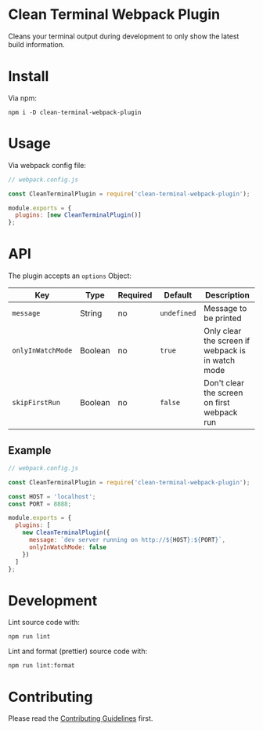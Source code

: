 # Clean Terminal Webpack Plugin

Cleans your terminal output during development to only show the latest build
information.

# Install

Via npm:

```
npm i -D clean-terminal-webpack-plugin
```

# Usage

Via webpack config file:

```js
// webpack.config.js

const CleanTerminalPlugin = require('clean-terminal-webpack-plugin');

module.exports = {
  plugins: [new CleanTerminalPlugin()]
};
```

# API

The plugin accepts an `options` Object:

| Key               | Type    | Required | Default     | Description                                       |
| ----------------- | ------- | -------- | ----------- | ------------------------------------------------- |
| `message`         | String  | no       | `undefined` | Message to be printed                             |
| `onlyInWatchMode` | Boolean | no       | `true`      | Only clear the screen if webpack is in watch mode |
| `skipFirstRun`    | Boolean | no       | `false`     | Don't clear the screen on first webpack run       |

## Example

```js
// webpack.config.js

const CleanTerminalPlugin = require('clean-terminal-webpack-plugin');

const HOST = 'localhost';
const PORT = 8888;

module.exports = {
  plugins: [
    new CleanTerminalPlugin({
      message: `dev server running on http://${HOST}:${PORT}`,
      onlyInWatchMode: false
    })
  ]
};
```

# Development

Lint source code with:

```
npm run lint
```

Lint and format (prettier) source code with:

```
npm run lint:format
```

# Contributing

Please read the [Contributing Guidelines](CONTRIBUTING.md) first.
